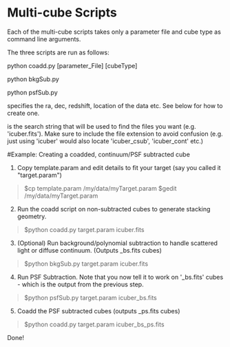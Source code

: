 # Multi-cube Scripts

Each of the multi-cube scripts takes only a parameter file and cube type as command line arguments.

The three scripts are run as follows:

python coadd.py [parameter_File] [cubeType]

python bkgSub.py <parameterFile> <cubeType>

python psfSub.py <parameterFile> <cubeType>

<parameterFile> specifies the ra, dec, redshift, location of the data etc. See below for how to create one.

<cubeType> is the search string that will be used to find the files you want (e.g. 'icuber.fits'). Make sure to include the file extension to avoid confusion (e.g. just using 'icuber' would also locate 'icuber_csub', 'icuber_cont' etc.)

#Example: Creating a coadded, continuum/PSF subtracted cube

1. Copy template.param and edit details to fit your target (say you called it "target.param")

> $cp template.param /my/data/myTarget.param
> $gedit /my/data/myTarget.param

2. Run the coadd script on non-subtracted cubes to generate stacking geometry.

> $python coadd.py target.param icuber.fits

3. (Optional) Run background/polynomial subtraction to handle scattered light or diffuse continuum. (Outputs _bs.fits cubes)

> $python bkgSub.py target.param icuber.fits

4. Run PSF Subtraction. Note that you now tell it to work on '_bs.fits' cubes - which is the output from the previous step.

> $python psfSub.py target.param icuber_bs.fits 

5. Coadd the PSF subtracted cubes (outputs _ps.fits cubes)

> $python coadd.py target.param icuber_bs_ps.fits

Done! 

